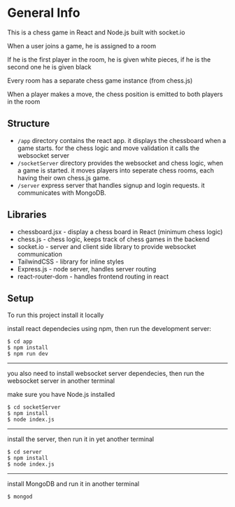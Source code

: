 # General Info
This is a chess game in React and Node.js built with socket.io

When a user joins a game, he is assigned to a room

If he is the first player in the room, he is given white pieces, if he is the second one he is given black

Every room has a separate chess game instance (from chess.js)

When a player makes a move, the chess position is emitted to both players in the room

## Structure
- `/app` directory contains the react app. it displays the chessboard when a game starts.
for the chess logic and move validation it calls the websocket server
- `/socketServer` directory provides the websocket and chess logic, when a game is started.
it moves players into seperate chess rooms, each having their own chess.js game.
- `/server` express server that handles signup and login requests. it communicates with MongoDB.

## Libraries
- chessboard.jsx - display a chess board in React (minimum chess logic)
- chess.js - chess logic, keeps track of chess games in the backend
- socket.io - server and client side library to provide websocket communication
- TailwindCSS - library for inline styles
- Express.js - node server, handles server routing 
- react-router-dom - handles frontend routing in react

## Setup

To run this project install it locally

install react dependecies using npm, then run the development server:

```
$ cd app
$ npm install
$ npm run dev
```

---

you also need to install websocket server dependecies, then run the websocket server in another terminal

make sure you have Node.js installed

```
$ cd socketServer
$ npm install
$ node index.js
```

---

install the server, then run it in yet another terminal

```
$ cd server
$ npm install
$ node index.js
```

---

install MongoDB and run it in another terminal

```
$ mongod
```
